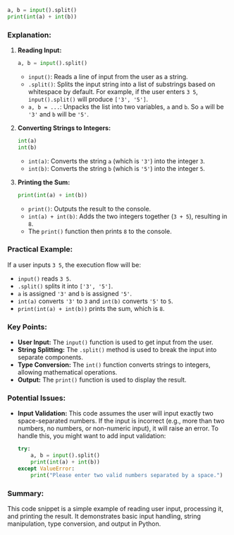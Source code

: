 
```python
a, b = input().split()
print(int(a) + int(b))
```

### Explanation:

1. **Reading Input:**
   ```python
   a, b = input().split()
   ```
   - `input()`: Reads a line of input from the user as a string.
   - `.split()`: Splits the input string into a list of substrings based on whitespace by default. For example, if the user enters `3 5`, `input().split()` will produce `['3', '5']`.
   - `a, b = ...`: Unpacks the list into two variables, `a` and `b`. So `a` will be `'3'` and `b` will be `'5'`.

2. **Converting Strings to Integers:**
   ```python
   int(a)
   int(b)
   ```
   - `int(a)`: Converts the string `a` (which is `'3'`) into the integer `3`.
   - `int(b)`: Converts the string `b` (which is `'5'`) into the integer `5`.

3. **Printing the Sum:**
   ```python
   print(int(a) + int(b))
   ```
   - `print()`: Outputs the result to the console.
   - `int(a) + int(b)`: Adds the two integers together (`3 + 5`), resulting in `8`.
   - The `print()` function then prints `8` to the console.

### Practical Example:
If a user inputs `3 5`, the execution flow will be:
- `input()` reads `3 5`.
- `.split()` splits it into `['3', '5']`.
- `a` is assigned `'3'` and `b` is assigned `'5'`.
- `int(a)` converts `'3'` to `3` and `int(b)` converts `'5'` to `5`.
- `print(int(a) + int(b))` prints the sum, which is `8`.

### Key Points:
- **User Input:** The `input()` function is used to get input from the user.
- **String Splitting:** The `.split()` method is used to break the input into separate components.
- **Type Conversion:** The `int()` function converts strings to integers, allowing mathematical operations.
- **Output:** The `print()` function is used to display the result.

### Potential Issues:
- **Input Validation:** This code assumes the user will input exactly two space-separated numbers. If the input is incorrect (e.g., more than two numbers, no numbers, or non-numeric input), it will raise an error. To handle this, you might want to add input validation:
  ```python
  try:
      a, b = input().split()
      print(int(a) + int(b))
  except ValueError:
      print("Please enter two valid numbers separated by a space.")
  ```

### Summary:
This code snippet is a simple example of reading user input, processing it, and printing the result. It demonstrates basic input handling, string manipulation, type conversion, and output in Python.